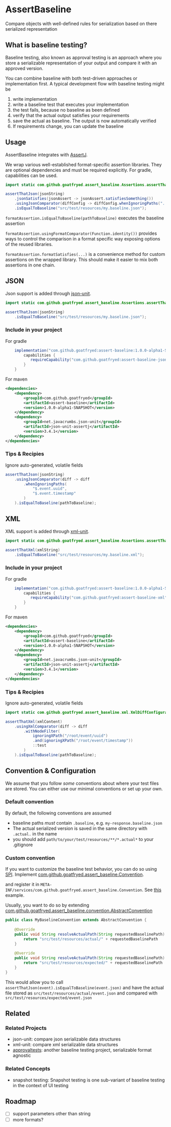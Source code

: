 # AssertBaseline
Compare objects with well-defined rules for serialization based on there serialized representation

## What is baseline testing?
Baseline testing, also known as approval testing is an approach where you store
a serializable representation of your output and compare it with an approved version.

You can combine baseline with both test-driven approaches or implementation first.
A typical development flow with baseline testing might be
1. write implementation
2. write a baseline test that executes your implementation
3. the test fails, because no baseline as been defined
4. verify that the actual output satisfies your requirements
5. save the actual as baseline. The output is now automatically verified
6. If requirements change, you can update the baseline

## Usage
AssertBaseline integrates with [AssertJ](https://github.com/assertj/assertj).

We wrap various well-established format-specific assertion libraries.
They are optional dependencies and must be required explicitly.
For gradle, capabilities can be used.

```java
import static com.github.goatfryed.assert_baseline.Assertions.assertThatJson;

assertThatJson(jsonString)
    .jsonSatisfies(jsonAssert -> jsonAssert.satisfiesSomething())
    .usingJsonComparator(diffConfig -> diffConfig.whenIgnoringPaths("..."))
    .isEqualToBaseline("src/test/resources/my.baseline.json");
```
`formatAssertion.isEqualToBaseline(pathToBaseline)` executes the baseline assertion

`formatAssertion.usingFormatComparator(Function.identity())` provides ways to control the comparison
in a format specific way exposing options of the reused libraries.

`formatAssertion.formatSatisfies(...)` is a convenience method for custom assertions on the wrapped library.
This should make it easier to mix both assertions in one chain.


## JSON
Json support is added through [json-unit](https://github.com/lukas-krecan/JsonUnit).

```java
import static com.github.goatfryed.assert_baseline.Assertions.assertThatJson;

assertThatJson(jsonString)
    .isEqualToBaseline("src/test/resources/my.baseline.json");
```

### Include in your project
For gradle
```groovy
    implementation("com.github.goatfryed:assert-baseline:1.0.0-alpha1-SNAPSHOT") {
        capabilities {
           requireCapability("com.github.goatfryed:assert-baseline-json")
        }
    }
```

For maven
````xml
<dependencies>
    <dependency>
        <groupId>com.github.goatfryed</groupId>
        <artifactId>assert-baseline</artifactId>
        <version>1.0.0-alpha1-SNAPSHOT</version>
    </dependency>
    <dependency>
        <groupId>net.javacrumbs.json-unit</groupId>
        <artifactId>json-unit-assertj</artifactId>
        <version>3.4.1</version>
    </dependency>
</dependencies>
````

### Tips & Recipies
Ignore auto-generated, volatile fields
```java
assertThatJson(jsonString)
    .usingJsonComparator(diff -> diff
        .whenIgnoringPaths(
            "$.event.uuid",
            "$.event.timestamp"
        )
    ).isEqualToBaseline(pathToBaseline);
```

## XML
XML support is added through [xml-unit](https://github.com/xmlunit/xmlunit).

```java
import static com.github.goatfryed.assert_baseline.Assertions.assertThatXml;

assertThatXml(xmlString)
    .isEqualToBaseline("src/test/resources/my.baseline.xml");
```

### Include in your project
For gradle
```groovy
    implementation("com.github.goatfryed:assert-baseline:1.0.0-alpha1-SNAPSHOT") {
        capabilities {
           requireCapability("com.github.goatfryed:assert-baseline-xml")
        }
    }
```

For maven
````xml
<dependencies>
    <dependency>
        <groupId>com.github.goatfryed</groupId>
        <artifactId>assert-baseline</artifactId>
        <version>1.0.0-alpha1-SNAPSHOT</version>
    </dependency>
    <dependency>
        <groupId>net.javacrumbs.json-unit</groupId>
        <artifactId>json-unit-assertj</artifactId>
        <version>3.4.1</version>
    </dependency>
</dependencies>
````

### Tips & Recipies
Ignore auto-generated, volatile fields
```java
import static com.github.goatfryed.assert_baseline.xml.XmlDiffConfiguration.ignoringXPath;

assertThatXml(xmlContent)
    .usingXmlComparator(diff -> diff
        .withNodeFilter(
            ignoringXPath("/root/event/uuid")
            .and(ignoringXPath("/root/event/timestamp"))
            ::test
        )
    ).isEqualToBaseline(pathToBaseline);
```

## Convention & Configuration
We assume that you follow *some* conventions about where your test files are stored.
You can either use our minimal conventions or set up your own.

### Default convention
By default, the following conventions are assumed

- baseline paths *must* contain `.baseline`, e.g. `my-response.baseline.json`
- The actual serialized version is saved in the same directory with `.actual.` in the name
- you should add `path/to/your/test/resources/**/*.actual*` to your .gitignore

### Custom convention
If you want to customize the baseline test behavior, you can do so using [SPI](https://docs.oracle.com/javase/tutorial/sound/SPI-intro.html).
Implement [com.github.goatfryed.assert_baseline.Convention](./src/main/java/com/github/goatfryed/assert_baseline/Convention.java).

and register it in `META-INF/services/com.github.goatfryed.assert_baseline.Convention`.
See [this](./src/testSpi/resources/META-INF/services/com.github.goatfryed.assert_baseline.Convention) example.

Usually, you want to do so by extending
[com.github.goatfryed.assert_baseline.convention.AbstractConvention](./src/main/java/com/github/goatfryed/assert_baseline/convention/AbstractConvention.java)

```java
public class MyBaselineConvention extends AbstractConvention {
    
    @Override
    public void String resolveActualPath(String requestedBaselinePath) {
        return "src/test/resources/actual/" + requestedBaselinePath 
    }
    
    @Override
    public void String resolveActualPath(String requestedBaselinePath) {
        return "src/test/resources/expected/" + requestedBaselinePath
    }
}
```
This would allow you to call `assertThatJson(event).isEqualToBaseline(event.json)`
and have the actual file stored as `src/test/resources/actual/event.json` and compared with
`src/test/resources/expected/event.json`

## Related
### Related Projects
- json-unit: compare json serializable data structures
- xml-unit: compare xml serializable data structures
- [approvaltests](https://github.com/approvals/approvaltests.java): another baseline testing project, serializable format agnostic

### Related Concepts
- snapshot testing: Snapshot testing is one sub-variant of baseline testing in the context of UI testing

## Roadmap
- [ ] support parameters other than string
- [ ] more formats?